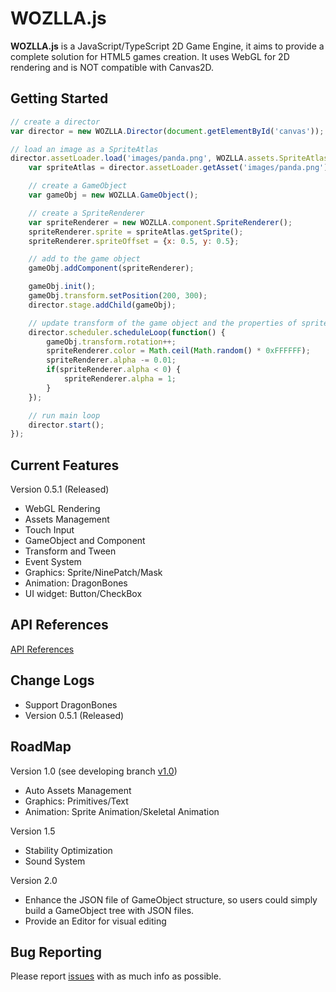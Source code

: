 # WOZLLA.js

**WOZLLA.js** is a JavaScript/TypeScript 2D Game Engine, it aims to provide a complete solution for HTML5
games creation. It uses WebGL for 2D rendering and is NOT compatible with Canvas2D.

## Getting Started

```javascript
// create a director
var director = new WOZLLA.Director(document.getElementById('canvas'));

// load an image as a SpriteAtlas
director.assetLoader.load('images/panda.png', WOZLLA.assets.SpriteAtlas, function() {
    var spriteAtlas = director.assetLoader.getAsset('images/panda.png');

    // create a GameObject
    var gameObj = new WOZLLA.GameObject();

    // create a SpriteRenderer
    var spriteRenderer = new WOZLLA.component.SpriteRenderer();
    spriteRenderer.sprite = spriteAtlas.getSprite();
    spriteRenderer.spriteOffset = {x: 0.5, y: 0.5};

    // add to the game object
    gameObj.addComponent(spriteRenderer);

    gameObj.init();
    gameObj.transform.setPosition(200, 300);
    director.stage.addChild(gameObj);

    // update transform of the game object and the properties of spriteRenderer each frame
    director.scheduler.scheduleLoop(function() {
        gameObj.transform.rotation++;
        spriteRenderer.color = Math.ceil(Math.random() * 0xFFFFFF);
        spriteRenderer.alpha -= 0.01;
        if(spriteRenderer.alpha < 0) {
            spriteRenderer.alpha = 1;
        }
    });

    // run main loop
    director.start();
});
```

## Current Features

Version 0.5.1 (Released)

* WebGL Rendering
* Assets Management
* Touch Input
* GameObject and Component
* Transform and Tween
* Event System
* Graphics: Sprite/NinePatch/Mask
* Animation: DragonBones
* UI widget: Button/CheckBox

## API References
[API References](http://zzm2q.github.io/WOZLLA.js/docs/api/template.html)


## Change Logs

* Support DragonBones
* Version 0.5.1 (Released)

## RoadMap

Version 1.0 (see developing branch [v1.0](https://github.com/zzm2q/WOZLLA.js/tree/v1.0))
* Auto Assets Management
* Graphics: Primitives/Text
* Animation: Sprite Animation/Skeletal Animation

Version 1.5
* Stability Optimization
* Sound System

Version 2.0
* Enhance the JSON file of GameObject structure, so users could simply build a GameObject tree with JSON files.
* Provide an Editor for visual editing


## Bug Reporting

Please report [issues](https://github.com/zzm2q/WOZLLA.js/issues) with as much info as possible.


